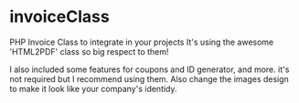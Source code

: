 # invoiceClass
PHP Invoice Class to integrate in your projects
It's using the awesome 'HTML2PDF' class so big respect to them!

I also included some features for coupons and ID generator, and more.
it's not required but I recommend using them.
Also change the images design to make it look like your company's identidy.
